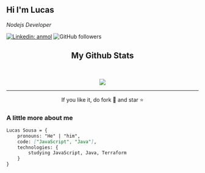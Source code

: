 <h2> Hi I'm Lucas</h2>
<p><em>Nodejs Developer 
</em></p>

[![Linkedin: anmol](https://img.shields.io/badge/-Lucas-blue?style=flat-square&logo=Linkedin&logoColor=white&link=https://www.linkedin.com/in/lucas-o-sousa/)](https://www.linkedin.com/in/lucas-o-sousa/)
![GitHub followers](https://img.shields.io/github/followers/Lucas96Sousa?label=Follow&style=social)

<h2 align="center">
  My Github Stats
</h2>

<br>

<p align = "center">
<picture>
    <source media="(prefers-color-scheme: dark)" srcset="https://streak-stats.demolab.com?user=Lucas96Sousa&theme=dark" />
    <img src="https://streak-stats.demolab.com?user=Lucas96Sousa&theme=default" />
</picture>
</p>

<hr>
<p align="center">If you like it, do fork 🍴 and star ⭐</p>

### A little more about me  

```md
Lucas Sousa = {
    pronouns: "He" | "him",
    code: ["JavaScript", "Java"],
    technologies: {
        studying JavaScript, Java, Terraform
    }
}
